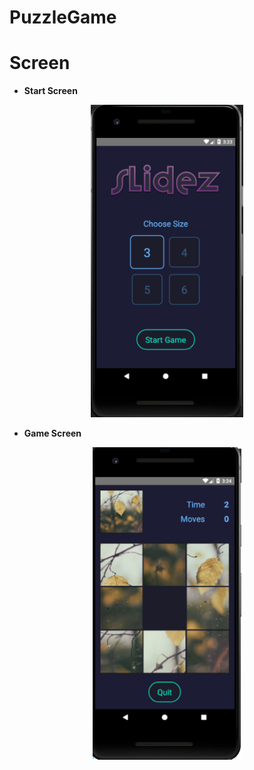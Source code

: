 # PuzzleGame

# Screen

- **Start Screen**

<p align="center">
<img src="https://github.com/ledutu/PuzzleGame/blob/master/assets/StartScreen.PNG" height="500" />
</p>


- **Game Screen**

<p align="center">
<img src="https://github.com/ledutu/PuzzleGame/blob/master/assets/GameScreen.PNG" height="500" />
</p>

